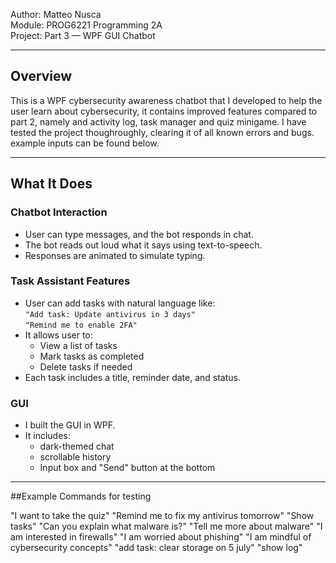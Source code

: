 Author: Matteo Nusca  
Module: PROG6221 Programming 2A  
Project: Part 3 — WPF GUI Chatbot

---

## Overview

This is a WPF cybersecurity awareness chatbot that I developed to help the user learn about cybersecurity, it contains improved features compared to part 2, namely and activity log, task manager and quiz minigame. I have tested the project thoughroughly, clearing it of all known errors and bugs. example inputs can be found below.

---

## What It Does

### Chatbot Interaction
- User can type messages, and the bot responds in chat.
- The bot reads out loud what it says using text-to-speech.
- Responses are animated to simulate typing.

### Task Assistant Features
- User can add tasks with natural language like:  
  `"Add task: Update antivirus in 3 days"`  
  `"Remind me to enable 2FA"`
- It allows user to:
  - View a list of tasks
  - Mark tasks as completed
  - Delete tasks if needed
- Each task includes a title, reminder date, and status.

### GUI
- I built the GUI in WPF.
- It includes:
  - dark-themed chat
  - scrollable history
  - Input box and "Send" button at the bottom

---

##Example Commands for testing

"I want to take the quiz"
"Remind me to fix my antivirus tomorrow"
"Show tasks"
"Can you explain what malware is?"
"Tell me more about malware"
"I am interested in firewalls"
"I am worried about phishing"
"I am mindful of cybersecurity concepts"
"add task: clear storage on 5 july"
"show log"

